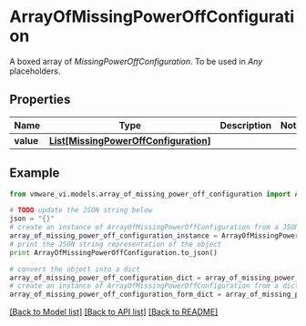 # ArrayOfMissingPowerOffConfiguration

A boxed array of *MissingPowerOffConfiguration*. To be used in *Any* placeholders. 

## Properties
Name | Type | Description | Notes
------------ | ------------- | ------------- | -------------
**value** | [**List[MissingPowerOffConfiguration]**](MissingPowerOffConfiguration.md) |  | 

## Example

```python
from vmware_vi.models.array_of_missing_power_off_configuration import ArrayOfMissingPowerOffConfiguration

# TODO update the JSON string below
json = "{}"
# create an instance of ArrayOfMissingPowerOffConfiguration from a JSON string
array_of_missing_power_off_configuration_instance = ArrayOfMissingPowerOffConfiguration.from_json(json)
# print the JSON string representation of the object
print ArrayOfMissingPowerOffConfiguration.to_json()

# convert the object into a dict
array_of_missing_power_off_configuration_dict = array_of_missing_power_off_configuration_instance.to_dict()
# create an instance of ArrayOfMissingPowerOffConfiguration from a dict
array_of_missing_power_off_configuration_form_dict = array_of_missing_power_off_configuration.from_dict(array_of_missing_power_off_configuration_dict)
```
[[Back to Model list]](../README.md#documentation-for-models) [[Back to API list]](../README.md#documentation-for-api-endpoints) [[Back to README]](../README.md)


